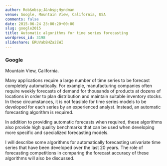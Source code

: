```yaml
---
author: Rob&nbsp;J&nbsp;Hyndman
venue: Google, Mountain View, California, USA
comments: false
date: 2015-06-24 23:00:20+00:00
slug: google2015
title: Automatic algorithms for time series forecasting
wordpress_id: 3198
slideshare: ERUVabBHZa2EWI
---
```


### **Google**

Mountain View, California.


Many applications require a large number of time series to be forecast completely automatically. For example, manufacturing companies often require weekly forecasts of demand for thousands of products at dozens of locations in order to plan distribution and maintain suitable inventory stocks. In these circumstances, it is not feasible for time series models to be developed for each series by an experienced analyst. Instead, an automatic forecasting algorithm is required.

In addition to providing automatic forecasts when required, these algorithms also provide high quality benchmarks that can be used when developing more specific and specialized forecasting models.

I will describe some algorithms for automatically forecasting univariate time series that have been developed over the last 20 years. The role of forecasting competitions in comparing the forecast accuracy of these algorithms will also be discussed.
